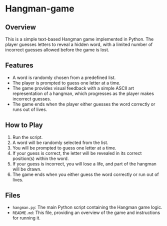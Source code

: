 # Hangman-game

## Overview
This is a simple text-based Hangman game implemented in Python. The player guesses letters to reveal a hidden word, with a limited number of incorrect guesses allowed before the game is lost.

## Features
- A word is randomly chosen from a predefined list.
- The player is prompted to guess one letter at a time.
- The game provides visual feedback with a simple ASCII art representation of a hangman, which progresses as the player makes incorrect guesses.
- The game ends when the player either guesses the word correctly or runs out of lives.

## How to Play
1. Run the script.
2. A word will be randomly selected from the list.
3. You will be prompted to guess one letter at a time.
4. If your guess is correct, the letter will be revealed in its correct position(s) within the word.
5. If your guess is incorrect, you will lose a life, and part of the hangman will be drawn.
6. The game ends when you either guess the word correctly or run out of lives.

## Files
- `hangman.py`: The main Python script containing the Hangman game logic.
- `README.md`: This file, providing an overview of the game and instructions for running it.
